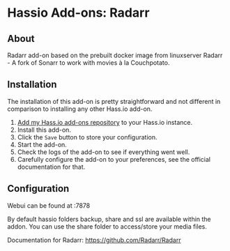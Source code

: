 # Hassio Add-ons: Radarr

## About

Radarr add-on based on the prebuilt docker image from linuxserver
Radarr - A fork of Sonarr to work with movies à la Couchpotato.

## Installation

The installation of this add-on is pretty straightforward and not different in
comparison to installing any other Hass.io add-on.

1. [Add my Hass.io add-ons repository][repository] to your Hass.io instance.
1. Install this add-on.
1. Click the `Save` button to store your configuration.
1. Start the add-on.
1. Check the logs of the add-on to see if everything went well.
1. Carefully configure the add-on to your preferences, see the official documentation for that.


## Configuration

Webui can be found at <your-ip>:7878 

By default hassio folders backup, share and ssl are available within the addon.
You can use the share folder to access/store your media files.

Documentation for Radarr: https://github.com/Radarr/Radarr



[repository]: https://github.com/tkdrob/hassio-addons
